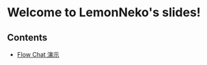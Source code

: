 # Welcome to LemonNeko's slides!

## Contents

- [Flow Chat 演示](./packages/20250322-demo-inn/slides.md)
